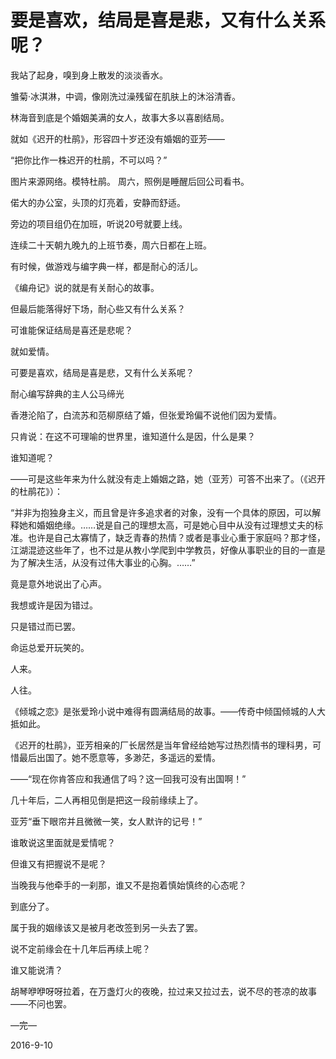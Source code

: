 # 要是喜欢，结局是喜是悲，又有什么关系呢？

我站了起身，嗅到身上散发的淡淡香水。

雏菊·冰淇淋，中调，像刚洗过澡残留在肌肤上的沐浴清香。

林海音到底是个婚姻美满的女人，故事大多以喜剧结局。

就如《迟开的杜鹃》，形容四十岁还没有婚姻的亚芳——

“把你比作一株迟开的杜鹃，不可以吗？”


图片来源网络。模特杜鹃。
周六，照例是睡醒后回公司看书。

偌大的办公室，头顶的灯亮着，安静而舒适。

旁边的项目组仍在加班，听说20号就要上线。

连续二十天朝九晚九的上班节奏，周六日都在上班。

有时候，做游戏与编字典一样，都是耐心的活儿。

《编舟记》说的就是有关耐心的故事。

但最后能落得好下场，耐心些又有什么关系？

可谁能保证结局是喜还是悲呢？

就如爱情。

可要是喜欢，结局是喜是悲，又有什么关系呢？


耐心编写辞典的主人公马缔光


香港沦陷了，白流苏和范柳原结了婚，但张爱玲偏不说他们因为爱情。

只肯说：在这不可理喻的世界里，谁知道什么是因，什么是果？

谁知道呢？



——可是这些年来为什么就没有走上婚姻之路，她（亚芳）可答不出来了。（《迟开的杜鹃花》）：

“并非为抱独身主义，而且曾是许多追求者的对象，没有一个具体的原因，可以解释她和婚姻绝缘。……说是自己的理想太高，可是她心目中从没有过理想丈夫的标准。也许是自己太寡情了，缺乏青春的热情？或者是事业心重于家庭吗？那才怪，江湖混迹这些年了，也不过是从教小学爬到中学教员，好像从事职业的目的一直是为了解决生活，从没有过伟大事业的心胸。……”


竟是意外地说出了心声。

我想或许是因为错过。

只是错过而已罢。

命运总爱开玩笑的。

人来。

人往。


《倾城之恋》是张爱玲小说中难得有圆满结局的故事。——传奇中倾国倾城的人大抵如此。

《迟开的杜鹃》，亚芳相亲的厂长居然是当年曾经给她写过热烈情书的理科男，可惜最后出国了。她不愿意等，多渺茫，多遥远的爱情。

——“现在你肯答应和我通信了吗？这一回我可没有出国啊！”

几十年后，二人再相见倒是把这一段前缘续上了。

亚芳“垂下眼帘并且微微一笑，女人默许的记号！”



谁敢说这里面就是爱情呢？

但谁又有把握说不是呢？



当晚我与他牵手的一刹那，谁又不是抱着慎始慎终的心态呢？

到底分了。



属于我的姻缘该又是被月老改签到另一头去了罢。

说不定前缘会在十几年后再续上呢？

谁又能说清？



胡琴咿咿呀呀拉着，在万盏灯火的夜晚，拉过来又拉过去，说不尽的苍凉的故事——不问也罢。

—完—

2016-9-10